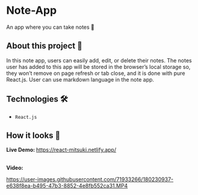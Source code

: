 # Note-App
An app where you can take notes 📝

## About this project 🚀
In this note app, users can easily add, edit, or delete their notes. The notes user has added to this app will be stored in the browser’s local storage so, they won’t remove on page refresh or tab close, and it is done with pure React.js. User can use markdown language in the note app.


## Technologies 🛠️
* `React.js`


## How it looks 👀

<strong>Live Demo: </strong> https://react-mitsuki.netlify.app/ <br> <br> 

<strong>Video:</strong>



https://user-images.githubusercontent.com/71933266/180230937-e638f8ea-b495-47b3-8852-4e8fb552ca31.MP4




